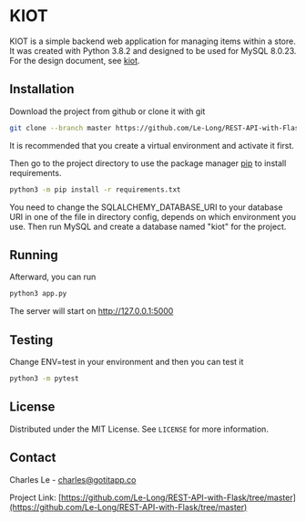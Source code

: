 # KIOT

KIOT is a simple backend web application for managing items within a store. It was created with Python 3.8.2 and designed to be used for MySQL 8.0.23. 
For the design document, see [kiot](https://docs.google.com/document/d/1BMIo-5bP3tBAaxDvO35saMD16hnC48Oa0x8YlFEudhE/edit?usp=sharing).

<!-- GETTING STARTED -->
## Installation

Download the project from github or clone it with git

```bash
git clone --branch master https://github.com/Le-Long/REST-API-with-Flask.git
```

It is recommended that you create a virtual environment and activate it first. 

Then go to the project directory to use the package manager [pip](https://pip.pypa.io/en/stable/) to install requirements.

```bash
python3 -m pip install -r requirements.txt
```

You need to change the SQLALCHEMY_DATABASE_URI to your database URI in one of the file in directory config,
depends on which environment you use. Then run MySQL and create a database named "kiot" for the project.

<!-- USAGE -->
## Running

Afterward, you can run

```bash
python3 app.py
```
The server will start on http://127.0.0.1:5000

## Testing

Change ENV=test in your environment and then you can test it

```bash
python3 -m pytest
```
<!-- LICENSE -->
## License

Distributed under the MIT License. See `LICENSE` for more information.

<!-- CONTACT -->
## Contact

Charles Le - charles@gotitapp.co

Project Link: [https://github.com/Le-Long/REST-API-with-Flask/tree/master](https://github.com/Le-Long/REST-API-with-Flask/tree/master)